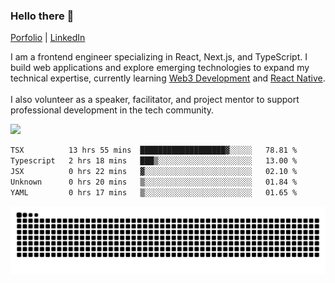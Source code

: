 <h3 align="left">Hello there 👋</h3>

<a align="left" href="https://shamah.dev">Porfolio</a> | <a href="https://www.linkedin.com/in/shamahdev/">LinkedIn</a>

I am a frontend engineer specializing in React, Next.js, and TypeScript. I build web applications and explore emerging technologies to expand my technical expertise, currently learning [Web3 Development](https://www.web3.university) and [React Native](https://reactnative.dev/).<br><br>I also volunteer as a speaker, facilitator, and project mentor to support professional development in the tech community.

<div align="left">
  <img src="https://skillicons.dev/icons?i=nextjs,react,ts,graphql,vite,gcp,supabase,docker,githubactions" height="36px" />
</div>

<!--START_SECTION:waka-->

```txt
TSX          13 hrs 55 mins  ███████████████████▓░░░░░   78.81 %
Typescript   2 hrs 18 mins   ███▒░░░░░░░░░░░░░░░░░░░░░   13.00 %
JSX          0 hrs 22 mins   ▓░░░░░░░░░░░░░░░░░░░░░░░░   02.10 %
Unknown      0 hrs 20 mins   ▒░░░░░░░░░░░░░░░░░░░░░░░░   01.84 %
YAML         0 hrs 17 mins   ▒░░░░░░░░░░░░░░░░░░░░░░░░   01.65 %
```

<!--END_SECTION:waka-->


<img src="https://raw.githubusercontent.com/shamahdev/shamahdev/output/snake.svg" alt="Snake animation" />
